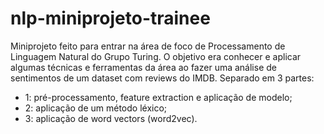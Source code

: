 # nlp-miniprojeto-trainee
Miniprojeto feito para entrar na área de foco de Processamento de Linguagem Natural do Grupo Turing.
O objetivo era conhecer e aplicar algumas técnicas e ferramentas da área ao fazer uma análise de sentimentos de um dataset com reviews do IMDB.
Separado em 3 partes:
- 1: pré-processamento, feature extraction e aplicação de modelo;
- 2: aplicação de um método léxico;
- 3: aplicação de word vectors (word2vec).
